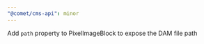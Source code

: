 ```yaml
---
"@comet/cms-api": minor
---
```


Add `path` property to PixelImageBlock to expose the DAM file path
